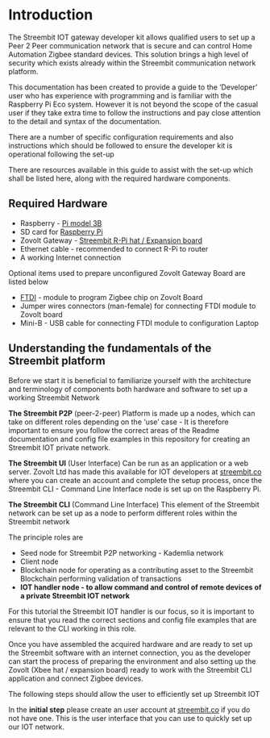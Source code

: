 # Introduction

The Streembit IOT gateway developer kit allows qualified users to set up a Peer 2 Peer communication network that is secure and can control Home Automation Zigbee standard devices. This solution brings a high level of security which exists already within the Streembit communication network platform.

This documentation has been created to provide a guide to the ‘Developer’ user who has experience with programming and is familiar with the Raspberry Pi Eco system. However it is not beyond the scope of the casual user if they take extra time to follow the instructions and pay close attention to the detail and syntax of the documentation.

There are a number of specific configuration requirements and also instructions which should be followed to ensure the developer kit is operational following the set-up

There are resources available in this guide to assist with the set-up which shall be listed here, along with the required hardware components.

## Required Hardware

  * Raspberry - [Pi model 3B](http://zovolt.com/e-shop/pi-b)
  * SD card for [Raspberry Pi](http://zovolt.com/e-shop/pis)
  * Zovolt Gateway - [Streembit R-Pi hat / Expansion board](http://zovolt.com/e-shop/pis-hat)
  * Ethernet cable - recommended to connect R-Pi to router
  * A working Internet connection
  
  Optional items used to prepare unconfigured Zovolt Gateway Board are listed below
  
  * [FTDI](http://zovolt.com/e-shop/ftdi) - module to program Zigbee chip on Zovolt Board
  * Jumper wires connectors (man-female) for connecting FTDI module to Zovolt board
  * Mini-B - USB cable for connecting FTDI module to configuration Laptop


## Understanding the fundamentals of the Streembit platform

Before we start it is beneficial to familiarize yourself with the architecture and terminology of components both hardware and software to set up a working Streembit Network

**The Streembit P2P** (peer-2-peer)
Platform is made up a nodes, which can take on different roles depending on the ‘use’ case -  It is therefore important to ensure you follow the correct areas of the Readme documentation and config file examples in this repository for creating an Streembit IOT private network.

**The Streembit UI** (User Interface)
Can be run as an application or a web server.  Zovolt Ltd has made this available for IOT developers at [streembit.co](https://streembit.co) where you can create an account and complete the setup process, once the Streembit CLI - Command Line Interface node is set up on the Raspberry Pi.

**The Streembit CLI** (Command Line Interface)
This element of the Streembit network can be set up as a node to perform different roles within the Streembit network

The principle roles are

  * Seed node for Streembit P2P networking - Kademlia network
  * Client node
  * Blockchain node for operating as a contributing asset to the Streembit Blockchain performing validation of transactions
  * **IOT handler node - to allow command and control of remote devices of a private Streembit IOT network**

For this tutorial the Streembit IOT handler is our focus, so it is important to ensure that you read the correct sections and config file examples that are relevant to the CLI working in this role.

Once you have assembled the acquired hardware and are ready to set up the Streembit software with an internet connection, you as the developer can start the process of preparing the environment and also setting up the Zovolt (Xbee hat / expansion board) ready to work with the Streembit CLI application and connect Zigbee devices.

The following steps should allow the user to efficiently set up Streembit IOT

In the **initial step** please create an user account at [streembit.co](https://www.streembit.co) if you do not have one.  This is the user interface that you can use to quickly set up our IOT network.
